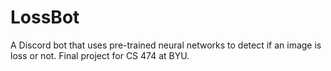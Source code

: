 # LossBot
A Discord bot that uses pre-trained neural networks to detect if an image is loss or not. Final project for CS 474 at BYU.
